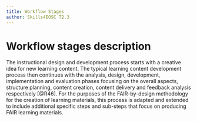 ```yaml
---
title: Workflow Stages
author: Skills4EOSC T2.3
---
```


# Workflow stages description

The instructional design and development process starts with a creative idea for new learning content. The typical learning content development process then continues with the analysis, design, development, implementation and evaluation phases focusing on the overall aspects, structure planning, content creation, content delivery and feedback analysis respectively [@R46]. For the purposes of the FAIR-by-design methodology for the creation of learning materials, this process is adapted and extended to include additional specific steps and sub-steps that focus on producing FAIR learning materials.
